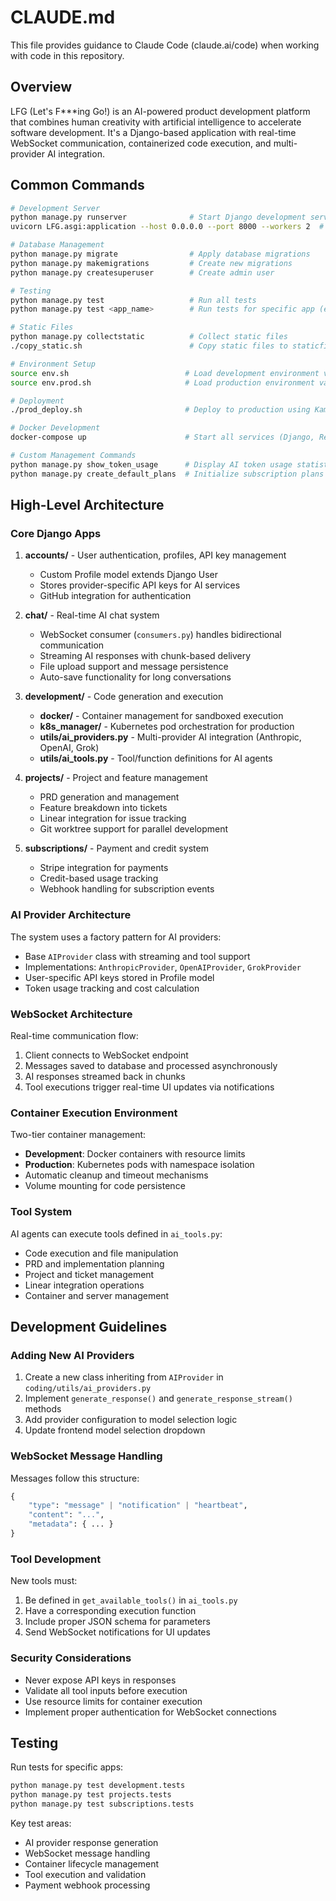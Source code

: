 # CLAUDE.md

This file provides guidance to Claude Code (claude.ai/code) when working with code in this repository.

## Overview

LFG (Let's F***ing Go!) is an AI-powered product development platform that combines human creativity with artificial intelligence to accelerate software development. It's a Django-based application with real-time WebSocket communication, containerized code execution, and multi-provider AI integration.

## Common Commands

```bash
# Development Server
python manage.py runserver              # Start Django development server
uvicorn LFG.asgi:application --host 0.0.0.0 --port 8000 --workers 2  # ASGI server with WebSocket support

# Database Management
python manage.py migrate                # Apply database migrations
python manage.py makemigrations         # Create new migrations
python manage.py createsuperuser        # Create admin user

# Testing
python manage.py test                   # Run all tests
python manage.py test <app_name>        # Run tests for specific app (e.g., development, projects)

# Static Files
python manage.py collectstatic          # Collect static files
./copy_static.sh                        # Copy static files to staticfiles directory

# Environment Setup
source env.sh                          # Load development environment variables
source env.prod.sh                     # Load production environment variables

# Deployment
./prod_deploy.sh                       # Deploy to production using Kamal

# Docker Development
docker-compose up                      # Start all services (Django, Redis, PostgreSQL)

# Custom Management Commands
python manage.py show_token_usage      # Display AI token usage statistics
python manage.py create_default_plans  # Initialize subscription plans
```

## High-Level Architecture

### Core Django Apps

1. **accounts/** - User authentication, profiles, API key management
   - Custom Profile model extends Django User
   - Stores provider-specific API keys for AI services
   - GitHub integration for authentication

2. **chat/** - Real-time AI chat system
   - WebSocket consumer (`consumers.py`) handles bidirectional communication
   - Streaming AI responses with chunk-based delivery
   - File upload support and message persistence
   - Auto-save functionality for long conversations

3. **development/** - Code generation and execution
   - **docker/** - Container management for sandboxed execution
   - **k8s_manager/** - Kubernetes pod orchestration for production
   - **utils/ai_providers.py** - Multi-provider AI integration (Anthropic, OpenAI, Grok)
   - **utils/ai_tools.py** - Tool/function definitions for AI agents

4. **projects/** - Project and feature management
   - PRD generation and management
   - Feature breakdown into tickets
   - Linear integration for issue tracking
   - Git worktree support for parallel development

5. **subscriptions/** - Payment and credit system
   - Stripe integration for payments
   - Credit-based usage tracking
   - Webhook handling for subscription events

### AI Provider Architecture

The system uses a factory pattern for AI providers:
- Base `AIProvider` class with streaming and tool support
- Implementations: `AnthropicProvider`, `OpenAIProvider`, `GrokProvider`
- User-specific API keys stored in Profile model
- Token usage tracking and cost calculation

### WebSocket Architecture

Real-time communication flow:
1. Client connects to WebSocket endpoint
2. Messages saved to database and processed asynchronously
3. AI responses streamed back in chunks
4. Tool executions trigger real-time UI updates via notifications

### Container Execution Environment

Two-tier container management:
- **Development**: Docker containers with resource limits
- **Production**: Kubernetes pods with namespace isolation
- Automatic cleanup and timeout mechanisms
- Volume mounting for code persistence

### Tool System

AI agents can execute tools defined in `ai_tools.py`:
- Code execution and file manipulation
- PRD and implementation planning
- Project and ticket management
- Linear integration operations
- Container and server management

## Development Guidelines

### Adding New AI Providers

1. Create a new class inheriting from `AIProvider` in `coding/utils/ai_providers.py`
2. Implement `generate_response()` and `generate_response_stream()` methods
3. Add provider configuration to model selection logic
4. Update frontend model selection dropdown

### WebSocket Message Handling

Messages follow this structure:
```python
{
    "type": "message" | "notification" | "heartbeat",
    "content": "...",
    "metadata": { ... }
}
```

### Tool Development

New tools must:
1. Be defined in `get_available_tools()` in `ai_tools.py`
2. Have a corresponding execution function
3. Include proper JSON schema for parameters
4. Send WebSocket notifications for UI updates

### Security Considerations

- Never expose API keys in responses
- Validate all tool inputs before execution
- Use resource limits for container execution
- Implement proper authentication for WebSocket connections

## Testing

Run tests for specific apps:
```bash
python manage.py test development.tests
python manage.py test projects.tests
python manage.py test subscriptions.tests
```

Key test areas:
- AI provider response generation
- WebSocket message handling
- Container lifecycle management
- Tool execution and validation
- Payment webhook processing